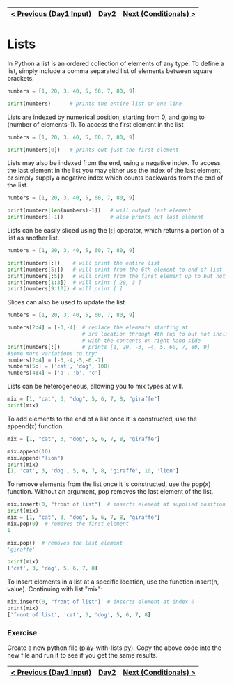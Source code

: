 |[< Previous (Day1 Input)](../Day1/Input.md) | [Day2](../README.md)| [Next (Conditionals) >](Conditionals.md) |
|----|----|----|
# Lists

In Python a list is an ordered collection of elements of any type. To define a list, simply include a 
comma separated list of elements between square brackets.
```python
numbers = [1, 20, 3, 40, 5, 60, 7, 80, 9]

print(numbers)      # prints the entire list on one line
```
Lists are indexed by numerical position, starting from 0, and going to (number of elements-1). To access 
the first element in the list

```python
numbers = [1, 20, 3, 40, 5, 60, 7, 80, 9]

print(numbers[0])   # prints out just the first element
```

Lists may also be indexed from the end, using a negative index.  To access the last element in the 
list you may either use the index of the last element, or simply supply a negative index which counts 
backwards from the end of the list.

```python
numbers = [1, 20, 3, 40, 5, 60, 7, 80, 9]

print(numbers[len(numbers)-1])   # will output last element
print(numbers[-1])               # also prints out last element
```

Lists can be easily sliced using the [:] operator, which returns a portion of a list as another list.
```python
numbers = [1, 20, 3, 40, 5, 60, 7, 80, 9]

print(numbers[:])    # will print the entire list
print(numbers[5:])   # will print from the 6th element to end of list
print(numbers[:5])   # will print from the first element up to but not including the 6th element
print(numbers[1:3])  # will print [ 20, 3 ]
print(numbers[9:10]) # will print [ ]
```

Slices can also be used to update the list
```python
numbers = [1, 20, 3, 40, 5, 60, 7, 80, 9]

numbers[2:4] = [-3,-4]  # replace the elements starting at 
                        # 3rd location through 4th (up to but not including 5th)
                        # with the contents on right-hand side
print(numbers[:])       # prints [1, 20, -3, -4, 5, 60, 7, 80, 9]
#some more variations to try:
numbers[2:4] = [-3,-4,-5,-6,-7]
numbers[5:] = ['cat', 'dog', 100]
numbers[4:4] = ['a', 'b', 'c']
```

Lists can be heterogeneous, allowing you to mix types at will.

```python
mix = [1, "cat", 3, "dog", 5, 6, 7, 8, "giraffe"]
print(mix)
```

To add elements to the end of a list once it is constructed, use the append(x) function.
```python
mix = [1, "cat", 3, "dog", 5, 6, 7, 8, "giraffe"]

mix.append(10)
mix.append("lion")
print(mix)
[1, 'cat', 3, 'dog', 5, 6, 7, 8, 'giraffe', 10, 'lion']
```

To remove elements from the list once it is constructed, use the pop(x) function.  Without an argument, pop removes the last element of the list.
```python
mix.insert(0, "front of list")  # inserts element at supplied position (0)
print(mix)
mix = [1, "cat", 3, "dog", 5, 6, 7, 8, "giraffe"]
mix.pop(0)  # removes the first element
1
```

```python
mix.pop()  # removes the last element
'giraffe'
```

```python
print(mix)
['cat', 3, 'dog', 5, 6, 7, 8]
```
To insert elements in a list at a specific location, use the function insert(n, value).  Continuing with list "mix":
```python
mix.insert(0, "front of list")  # inserts element at index 0
print(mix)
['front of list', 'cat', 3, 'dog', 5, 6, 7, 8]
```

### Exercise

Create a new python file (play-with-lists.py). Copy the above code into the new file and run it to see if you get the same results.

|[< Previous (Day1 Input)](../Day1/Input.md) | [Day2](../README.md)| [Next (Conditionals) >](Conditionals.md) |
|----|----|----|
